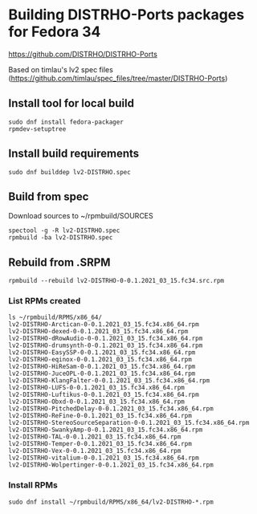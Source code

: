 # Building DISTRHO-Ports packages for Fedora 34

https://github.com/DISTRHO/DISTRHO-Ports

Based on timlau's lv2 spec files (https://github.com/timlau/spec_files/tree/master/DISTRHO-Ports)


## Install tool for local build

```
sudo dnf install fedora-packager
rpmdev-setuptree

```

## Install build requirements

```
sudo dnf builddep lv2-DISTRHO.spec
```

## Build from spec

Download sources to ~/rpmbuild/SOURCES

```
spectool -g -R lv2-DISTRHO.spec
rpmbuild -ba lv2-DISTRHO.spec
```

## Rebuild from .SRPM

```
rpmbuild --rebuild lv2-DISTRHO-0-0.1.2021_03_15.fc34.src.rpm
```

### List RPMs created 
```
ls ~/rpmbuild/RPMS/x86_64/
lv2-DISTRHO-Arctican-0-0.1.2021_03_15.fc34.x86_64.rpm
lv2-DISTRHO-dexed-0-0.1.2021_03_15.fc34.x86_64.rpm
lv2-DISTRHO-dRowAudio-0-0.1.2021_03_15.fc34.x86_64.rpm
lv2-DISTRHO-drumsynth-0-0.1.2021_03_15.fc34.x86_64.rpm
lv2-DISTRHO-EasySSP-0-0.1.2021_03_15.fc34.x86_64.rpm
lv2-DISTRHO-eqinox-0-0.1.2021_03_15.fc34.x86_64.rpm
lv2-DISTRHO-HiReSam-0-0.1.2021_03_15.fc34.x86_64.rpm
lv2-DISTRHO-JuceOPL-0-0.1.2021_03_15.fc34.x86_64.rpm
lv2-DISTRHO-KlangFalter-0-0.1.2021_03_15.fc34.x86_64.rpm
lv2-DISTRHO-LUFS-0-0.1.2021_03_15.fc34.x86_64.rpm
lv2-DISTRHO-Luftikus-0-0.1.2021_03_15.fc34.x86_64.rpm
lv2-DISTRHO-Obxd-0-0.1.2021_03_15.fc34.x86_64.rpm
lv2-DISTRHO-PitchedDelay-0-0.1.2021_03_15.fc34.x86_64.rpm
lv2-DISTRHO-ReFine-0-0.1.2021_03_15.fc34.x86_64.rpm
lv2-DISTRHO-StereoSourceSeparation-0-0.1.2021_03_15.fc34.x86_64.rpm
lv2-DISTRHO-SwankyAmp-0-0.1.2021_03_15.fc34.x86_64.rpm
lv2-DISTRHO-TAL-0-0.1.2021_03_15.fc34.x86_64.rpm
lv2-DISTRHO-Temper-0-0.1.2021_03_15.fc34.x86_64.rpm
lv2-DISTRHO-Vex-0-0.1.2021_03_15.fc34.x86_64.rpm
lv2-DISTRHO-vitalium-0-0.1.2021_03_15.fc34.x86_64.rpm
lv2-DISTRHO-Wolpertinger-0-0.1.2021_03_15.fc34.x86_64.rpm
```

### Install RPMs

```
sudo dnf install ~/rpmbuild/RPMS/x86_64/lv2-DISTRHO-*.rpm
```


